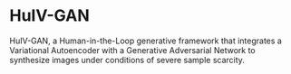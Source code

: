 # HuIV-GAN
HuIV-GAN, a Human-in-the-Loop generative framework that integrates a Variational Autoencoder with a Generative Adversarial Network to synthesize images under conditions of severe sample scarcity.
